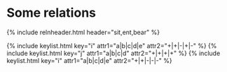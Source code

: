 ---
---

# Some relations

<table class="relation">
{% include relnheader.html header="sit,ent,bear" %}

{% include keylist.html key="i" attr1="a|b|c|d|e" attr2="+|+|-|+|-" %}
{% include keylist.html key="j" attr1="a|b|c|d" attr2="+|+|+|+" %}
{% include keylist.html key="i" attr1="a|b|c|d|e" attr2="+|+|-|-|-" %}

</table>
